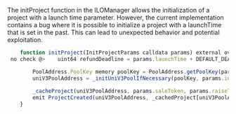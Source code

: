 The initProject function in the ILOManager allows the initialization of a project with a launch time parameter. However, the current implementation contains a bug where it is possible to initialize a project with a launchTime that is set in the past. This can lead to unexpected behavior and potential exploitation.


```javascript
    function initProject(InitProjectParams calldata params) external override afterInitialize() returns(address uniV3PoolAddress) {
 no check @>    uint64 refundDeadline = params.launchTime + DEFAULT_DEADLINE_OFFSET;

        PoolAddress.PoolKey memory poolKey = PoolAddress.getPoolKey(params.saleToken, params.raiseToken, params.fee);
        uniV3PoolAddress = _initUniV3PoolIfNecessary(poolKey, params.initialPoolPriceX96);
        
        _cacheProject(uniV3PoolAddress, params.saleToken, params.raiseToken, params.fee, params.initialPoolPriceX96, params.launchTime, refundDeadline);
        emit ProjectCreated(uniV3PoolAddress, _cachedProject[uniV3PoolAddress]);
    }
```